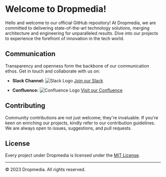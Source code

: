# Welcome to Dropmedia!

Hello and welcome to our official GitHub repository! At Dropmedia, we are committed to delivering state-of-the-art technology solutions, merging architecture and engineering for unparalleled results. Dive into our projects to experience the forefront of innovation in the tech world.

## Communication

Transparency and openness form the backbone of our communication ethos. Get in touch and collaborate with us on:

- **Slack Channel:** 
  ![Slack Logo](URL_TO_SLACK_LOGO)
  [Join our Slack](URL_TO_DROPMEDIA_SLACK_CHANNEL_HERE)

- **Confluence:**
  ![Confluence Logo](URL_TO_CONFLUENCE_LOGO)
  [Visit our Confluence](URL_TO_DROPMEDIA_CONFLUENCE_PAGE_HERE)

## Contributing

Community contributions are not just welcome; they're invaluable. If you're keen on enriching our projects, kindly refer to our contribution guidelines. We are always open to issues, suggestions, and pull requests.

## License

Every project under Dropmedia is licensed under the [MIT License](URL_TO_DROPMEDIA_LICENSE_FILE_IF_AVAILABLE).

---

© 2023 Dropmedia. All rights reserved.
